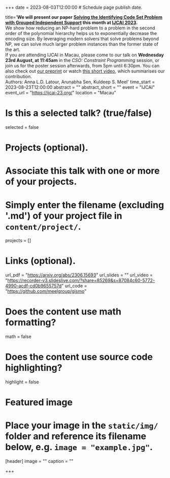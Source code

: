 +++
date = 2023-08-03T12:00:00  # Schedule page publish date.

title='<b>We will present our paper <a href="https://arxiv.org/abs/2306.15693" target="_blank">Solving the Identifying Code Set Problem with Grouped Independent Support</a> this month at <a href="https://ijcai-23.org/" target="_blank">IJCAI 2023</a>.</b><br>We show how reducing an NP-hard problem to a problem in the second order of the polynomial hierarchy helps us to exponentially decrease the encoding size. By leveraging modern solvers that solve problems beyond NP, we can solve much larger problem instances than the former state of the art.<br>If you are attending IJCAI in Macau, please come to our talk on <b>Wednesday 23rd August, at 11:45am</b> in the <i>CSO: Constraint Programming</i> session, or join us for the poster session afterwards, from 5pm until 6:30pm. You can also check out <a href="https://arxiv.org/abs/2306.15693" target="_blank">our preprint</a> or watch <a href="https://recorder-v3.slideslive.com/?share=85269&s=87084c60-5772-4990-acdf-cd0b9655757d" target="_blank">this short video</a>, which  summarises our contribution.<br>Authors: Anna L.D. Latour, Arunabha Sen, Kuldeep S. Meel'
time_start = 2023-08-23T12:00:00
abstract = ""
abstract_short = ""
event = "IJCAI"
event_url = "https://ijcai-23.org/"
location = "Macau"

# Is this a selected talk? (true/false)
selected = false

# Projects (optional).
#   Associate this talk with one or more of your projects.
#   Simply enter the filename (excluding '.md') of your project file in `content/project/`.
projects = []

# Links (optional).
url_pdf = "https://arxiv.org/abs/2306.15693"
url_slides = ""
url_video = "https://recorder-v3.slideslive.com/?share=85269&s=87084c60-5772-4990-acdf-cd0b9655757d"
url_code = "https://github.com/meelgroup/gismo"

# Does the content use math formatting?
math = false

# Does the content use source code highlighting?
highlight = false

# Featured image
# Place your image in the `static/img/` folder and reference its filename below, e.g. `image = "example.jpg"`.
[header]
image = ""
caption = ""

+++
